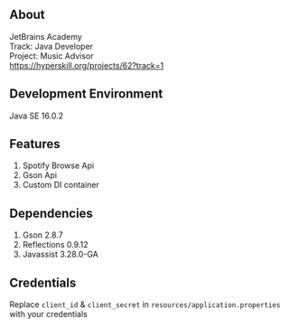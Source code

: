 ## About
JetBrains Academy  
Track: Java Developer  
Project: Music Advisor  
https://hyperskill.org/projects/62?track=1
## Development Environment
Java SE 16.0.2
## Features
1. Spotify Browse Api  
2. Gson Api  
3. Custom DI container
## Dependencies
1. Gson 2.8.7
2. Reflections 0.9.12
3. Javassist 3.28.0-GA
## Credentials
Replace `client_id` & `client_secret` in `resources/application.properties` with your credentials
